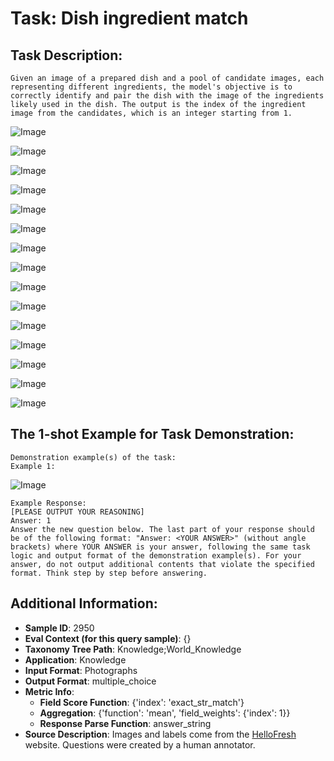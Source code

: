 # Task: Dish ingredient match

## Task Description:

```
Given an image of a prepared dish and a pool of candidate images, each representing different ingredients, the model's objective is to correctly identify and pair the dish with the image of the ingredients likely used in the dish. The output is the index of the ingredient image from the candidates, which is an integer starting from 1.
```

![Image](global_1.png)

![Image](global_2.png)

![Image](global_3.png)

![Image](global_4.png)

![Image](global_5.png)

![Image](global_6.png)

![Image](global_7.png)

![Image](global_8.png)

![Image](global_9.png)

![Image](global_10.png)

![Image](global_11.png)

![Image](global_12.png)

![Image](global_13.png)

![Image](global_14.png)

![Image](global_15.png)

## The 1-shot Example for Task Demonstration:

```
Demonstration example(s) of the task:
Example 1:
```

![Image](1.png)

```
Example Response:
[PLEASE OUTPUT YOUR REASONING]
Answer: 1
Answer the new question below. The last part of your response should be of the following format: "Answer: <YOUR ANSWER>" (without angle brackets) where YOUR ANSWER is your answer, following the same task logic and output format of the demonstration example(s). For your answer, do not output additional contents that violate the specified format. Think step by step before answering.
```

## Additional Information:

- **Sample ID**: 2950
- **Eval Context (for this query sample)**: {}
- **Taxonomy Tree Path**: Knowledge;World_Knowledge
- **Application**: Knowledge
- **Input Format**: Photographs
- **Output Format**: multiple_choice
- **Metric Info**:
  - **Field Score Function**: {'index': 'exact_str_match'}
  - **Aggregation**: {'function': 'mean', 'field_weights': {'index': 1}}
  - **Response Parse Function**: answer_string
- **Source Description**: Images and labels come from the [HelloFresh](https://www.hellofresh.com/recipes/) website. Questions were created by a human annotator.

